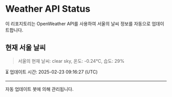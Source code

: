 
# Weather API Status

이 리포지토리는 OpenWeather API를 사용하여 서울의 날씨 정보를 자동으로 업데이트합니다.

## 현재 서울 날씨
> 서울의 현재 날씨: clear sky, 온도: -0.24°C, 습도: 29%

⏳ 업데이트 시간: 2025-02-23 09:16:27 (UTC)

---
자동 업데이트 봇에 의해 관리됩니다.
